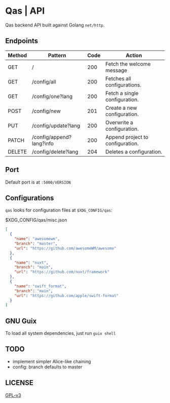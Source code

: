 # Qas | API

Qas backend API built against Golang `net/http`.

## Endpoints

| Method | Pattern                  | Code | Action                           |
| ------ | ------------------------ | ---- | -------------------------------- |
| GET    | /                        | 200  | Fetch the welcome message        |
| GET    | /config/all              | 200  | Fetches all configurations.      |
| GET    | /config/one?lang         | 200  | Fetch a single configuration.    |
| POST   | /config/new              | 201  | Create a new configuration.      |
| PUT    | /config/update?lang      | 200  | Overwrite a configuration.       |
| PATCH  | /config/append?lang?info | 200  | Append project to configuration. |
| DELETE | /config/delete?lang      | 204  | Deletes a configuration.         |

## Port

Default port is at `:5000/VERSION`

## Configurations

`qas` looks for configuration files at `$XDG_CONFIG/qas`:

$XDG_CONFIG/qas/misc.json

```json
[
  {
    "name": "awesomewm",
    "branch": "master",
    "url": "https://github.com/awesomeWM/awesome"
  },
  {
    "name": "nuxt",
    "branch": "main",
    "url": "https://github.com/nuxt/framework"
  },
  {
    "name": "swift_format",
    "branch": "main",
    "url": "https://github.com/apple/swift-format"
  }
]
```

## GNU Guix

To load all system dependencies, just run `guix shell`

## TODO

- implement simpler Alice-like chaining
- config: branch defaults to master

## LICENSE

[GPL-v3](https://www.gnu.org/licenses/gpl-3.0.en.html)
